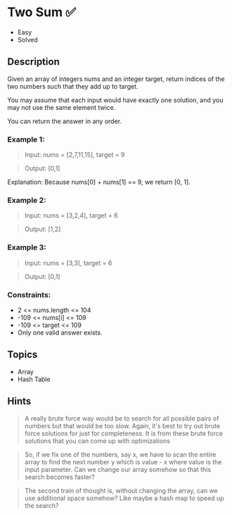 # Two Sum ✅ 
- Easy
- Solved

## Description
Given an array of integers nums and an integer target, return indices of the two numbers such that they add up to target.

You may assume that each input would have exactly one solution, and you may not use the same element twice.

You can return the answer in any order.

### Example 1:

> Input: nums = [2,7,11,15], target = 9

> Output: [0,1]

Explanation: Because nums[0] + nums[1] == 9, we return [0, 1].

### Example 2:

> Input: nums = [3,2,4], target = 6

> Output: [1,2]

### Example 3:

> Input: nums = [3,3], target = 6

> Output: [0,1]

### Constraints:

- 2 <= nums.length <= 104
- -109 <= nums[i] <= 109
- -109 <= target <= 109
- Only one valid answer exists.

## Topics
- Array
- Hash Table

## Hints

> A really brute force way would be to search for all possible pairs of numbers but that would be too slow. Again, it's best to try out brute force solutions for just for completeness. It is from these brute force solutions that you can come up with optimizations

> So, if we fix one of the numbers, say x, we have to scan the entire array to find the next number y which is value - x where value is the input parameter. Can we change our array somehow so that this search becomes faster?

> The second train of thought is, without changing the array, can we use additional space somehow? Like maybe a hash map to speed up the search?